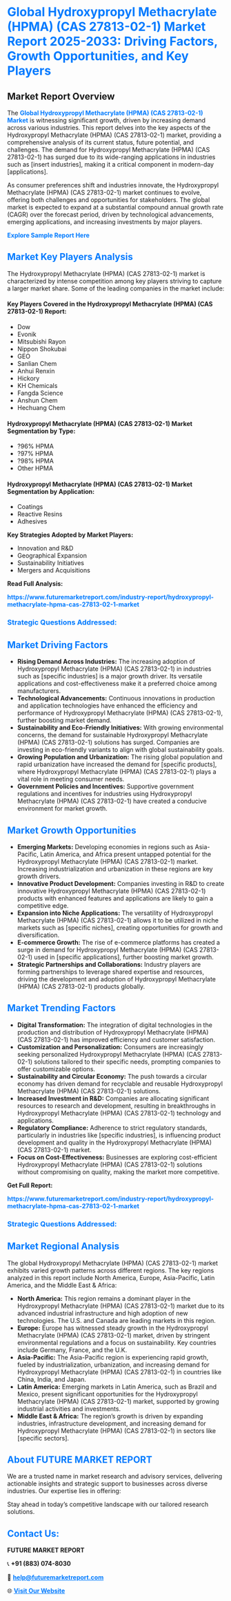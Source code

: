 <h1 style="color: #007BFF;">Global Hydroxypropyl Methacrylate (HPMA) (CAS 27813-02-1) Market Report 2025-2033: Driving Factors, Growth Opportunities, and Key Players</h1>

<section id="overview">
<h2>Market Report Overview</h2>
<p>The <a href="https://www.futuremarketreport.com/industry-report/hydroxypropyl-methacrylate-hpma-cas-27813-02-1-market" style="color: #007BFF; text-decoration: none;"><strong>Global Hydroxypropyl Methacrylate (HPMA) (CAS 27813-02-1) Market</strong></a> is witnessing significant growth, driven by increasing demand across various industries. This report delves into the key aspects of the Hydroxypropyl Methacrylate (HPMA) (CAS 27813-02-1) market, providing a comprehensive analysis of its current status, future potential, and challenges. The demand for Hydroxypropyl Methacrylate (HPMA) (CAS 27813-02-1) has surged due to its wide-ranging applications in industries such as [insert industries], making it a critical component in modern-day [applications].</p>
<p>As consumer preferences shift and industries innovate, the Hydroxypropyl Methacrylate (HPMA) (CAS 27813-02-1) market continues to evolve, offering both challenges and opportunities for stakeholders. The global market is expected to expand at a substantial compound annual growth rate (CAGR) over the forecast period, driven by technological advancements, emerging applications, and increasing investments by major players.</p>
</section>

<section id="overview">
<p><a href="https://www.futuremarketreport.com/request-sample/reportId=85395" style="color: #007BFF; text-decoration: none;"><strong>Explore Sample Report Here</strong></a></p>
</section>

<section id="key-players">
<h2 style="color: #007BFF;">Market Key Players Analysis</h2>
<p>The Hydroxypropyl Methacrylate (HPMA) (CAS 27813-02-1) market is characterized by intense competition among key players striving to capture a larger market share. Some of the leading companies in the market include:</p>
<h4>Key Players Covered in the Hydroxypropyl Methacrylate (HPMA) (CAS 27813-02-1) Report:</h4>
<ul><li>Dow</li><li>Evonik</li><li>Mitsubishi Rayon</li><li>Nippon Shokubai</li><li>GEO</li><li>Sanlian Chem</li><li>Anhui Renxin</li><li>Hickory</li><li>KH Chemicals</li><li>Fangda Science</li><li>Anshun Chem</li><li>Hechuang Chem</li></ul>
<h4>Hydroxypropyl Methacrylate (HPMA) (CAS 27813-02-1) Market Segmentation by Type:</h4>
<ul><li>?96% HPMA</li><li>?97% HPMA</li><li>?98% HPMA</li><li>Other HPMA</li></ul>

<h4>Hydroxypropyl Methacrylate (HPMA) (CAS 27813-02-1) Market Segmentation by Application:</h4>
<ul><li>Coatings</li><li>Reactive Resins</li><li>Adhesives</li></ul>
<p><strong>Key Strategies Adopted by Market Players:</strong></p>
<ul>
<li>Innovation and R&D</li>
<li>Geographical Expansion</li>
<li>Sustainability Initiatives</li>
<li>Mergers and Acquisitions</li>
</ul>
</section>

<section>
<p><strong>Read Full Analysis: </strong></p><a href="https://www.futuremarketreport.com/industry-report/hydroxypropyl-methacrylate-hpma-cas-27813-02-1-market" style="color: #007BFF; text-decoration: none;"><strong>https://www.futuremarketreport.com/industry-report/hydroxypropyl-methacrylate-hpma-cas-27813-02-1-market</strong></a>
<h3 style="color: #007BFF;">Strategic Questions Addressed:</h3>
</section>

<section id="driving-factors">
<h2 style="color: #007BFF;">Market Driving Factors</h2>
<ul>
<li><strong>Rising Demand Across Industries:</strong> The increasing adoption of Hydroxypropyl Methacrylate (HPMA) (CAS 27813-02-1) in industries such as [specific industries] is a major growth driver. Its versatile applications and cost-effectiveness make it a preferred choice among manufacturers.</li>
<li><strong>Technological Advancements:</strong> Continuous innovations in production and application technologies have enhanced the efficiency and performance of Hydroxypropyl Methacrylate (HPMA) (CAS 27813-02-1), further boosting market demand.</li>
<li><strong>Sustainability and Eco-Friendly Initiatives:</strong> With growing environmental concerns, the demand for sustainable Hydroxypropyl Methacrylate (HPMA) (CAS 27813-02-1) solutions has surged. Companies are investing in eco-friendly variants to align with global sustainability goals.</li>
<li><strong>Growing Population and Urbanization:</strong> The rising global population and rapid urbanization have increased the demand for [specific products], where Hydroxypropyl Methacrylate (HPMA) (CAS 27813-02-1) plays a vital role in meeting consumer needs.</li>
<li><strong>Government Policies and Incentives:</strong> Supportive government regulations and incentives for industries using Hydroxypropyl Methacrylate (HPMA) (CAS 27813-02-1) have created a conducive environment for market growth.</li>
</ul>
</section>

<section id="growth-opportunities">
<h2 style="color: #007BFF;">Market Growth Opportunities</h2>
<ul>
<li><strong>Emerging Markets:</strong> Developing economies in regions such as Asia-Pacific, Latin America, and Africa present untapped potential for the Hydroxypropyl Methacrylate (HPMA) (CAS 27813-02-1) market. Increasing industrialization and urbanization in these regions are key growth drivers.</li>
<li><strong>Innovative Product Development:</strong> Companies investing in R&D to create innovative Hydroxypropyl Methacrylate (HPMA) (CAS 27813-02-1) products with enhanced features and applications are likely to gain a competitive edge.</li>
<li><strong>Expansion into Niche Applications:</strong> The versatility of Hydroxypropyl Methacrylate (HPMA) (CAS 27813-02-1) allows it to be utilized in niche markets such as [specific niches], creating opportunities for growth and diversification.</li>
<li><strong>E-commerce Growth:</strong> The rise of e-commerce platforms has created a surge in demand for Hydroxypropyl Methacrylate (HPMA) (CAS 27813-02-1) used in [specific applications], further boosting market growth.</li>
<li><strong>Strategic Partnerships and Collaborations:</strong> Industry players are forming partnerships to leverage shared expertise and resources, driving the development and adoption of Hydroxypropyl Methacrylate (HPMA) (CAS 27813-02-1) products globally.</li>
</ul>
</section>

<section id="trending-factors">
<h2 style="color: #007BFF;">Market Trending Factors</h2>
<ul>
<li><strong>Digital Transformation:</strong> The integration of digital technologies in the production and distribution of Hydroxypropyl Methacrylate (HPMA) (CAS 27813-02-1) has improved efficiency and customer satisfaction.</li>
<li><strong>Customization and Personalization:</strong> Consumers are increasingly seeking personalized Hydroxypropyl Methacrylate (HPMA) (CAS 27813-02-1) solutions tailored to their specific needs, prompting companies to offer customizable options.</li>
<li><strong>Sustainability and Circular Economy:</strong> The push towards a circular economy has driven demand for recyclable and reusable Hydroxypropyl Methacrylate (HPMA) (CAS 27813-02-1) solutions.</li>
<li><strong>Increased Investment in R&D:</strong> Companies are allocating significant resources to research and development, resulting in breakthroughs in Hydroxypropyl Methacrylate (HPMA) (CAS 27813-02-1) technology and applications.</li>
<li><strong>Regulatory Compliance:</strong> Adherence to strict regulatory standards, particularly in industries like [specific industries], is influencing product development and quality in the Hydroxypropyl Methacrylate (HPMA) (CAS 27813-02-1) market.</li>
<li><strong>Focus on Cost-Effectiveness:</strong> Businesses are exploring cost-efficient Hydroxypropyl Methacrylate (HPMA) (CAS 27813-02-1) solutions without compromising on quality, making the market more competitive.</li>
</ul>
</section>

<section>
<p><strong>Get Full Report: </strong></p><a href="https://www.futuremarketreport.com/industry-report/hydroxypropyl-methacrylate-hpma-cas-27813-02-1-market" style="color: #007BFF; text-decoration: none;"><strong>https://www.futuremarketreport.com/industry-report/hydroxypropyl-methacrylate-hpma-cas-27813-02-1-market</strong></a>
<h3 style="color: #007BFF;">Strategic Questions Addressed:</h3>
</section>


<section id="regional-analysis">
<h2 style="color: #007BFF;">Market Regional Analysis</h2>
<p>The global Hydroxypropyl Methacrylate (HPMA) (CAS 27813-02-1) market exhibits varied growth patterns across different regions. The key regions analyzed in this report include North America, Europe, Asia-Pacific, Latin America, and the Middle East & Africa:</p>
<ul>
<li><strong>North America:</strong> This region remains a dominant player in the Hydroxypropyl Methacrylate (HPMA) (CAS 27813-02-1) market due to its advanced industrial infrastructure and high adoption of new technologies. The U.S. and Canada are leading markets in this region.</li>
<li><strong>Europe:</strong> Europe has witnessed steady growth in the Hydroxypropyl Methacrylate (HPMA) (CAS 27813-02-1) market, driven by stringent environmental regulations and a focus on sustainability. Key countries include Germany, France, and the U.K.</li>
<li><strong>Asia-Pacific:</strong> The Asia-Pacific region is experiencing rapid growth, fueled by industrialization, urbanization, and increasing demand for Hydroxypropyl Methacrylate (HPMA) (CAS 27813-02-1) in countries like China, India, and Japan.</li>
<li><strong>Latin America:</strong> Emerging markets in Latin America, such as Brazil and Mexico, present significant opportunities for the Hydroxypropyl Methacrylate (HPMA) (CAS 27813-02-1) market, supported by growing industrial activities and investments.</li>
<li><strong>Middle East & Africa:</strong> The region’s growth is driven by expanding industries, infrastructure development, and increasing demand for Hydroxypropyl Methacrylate (HPMA) (CAS 27813-02-1) in sectors like [specific sectors].</li>
</ul>
</section>

<footer>
<h2 style="color: #007BFF;">About FUTURE MARKET REPORT</h2>
<p>We are a trusted name in market research and advisory services, delivering actionable insights and strategic support to businesses across diverse industries. Our expertise lies in offering:</p>

<p>Stay ahead in today’s competitive landscape with our tailored research solutions.</p>

<h2 style="color: #007BFF;">Contact Us:</h2>
<p><strong>FUTURE MARKET REPORT</strong></p>
<p>📞 <strong>+91 (883) 074-8030</strong></p>
<p>📧 <strong><a href="mailto:help@futuremarketreport.com" style="color: #007BFF;">help@futuremarketreport.com</a></strong></p>
<p>🌐 <strong><a href="https://www.futuremarketreport.com/" style="color: #007BFF;">Visit Our Website</a></strong></p>
</footer>